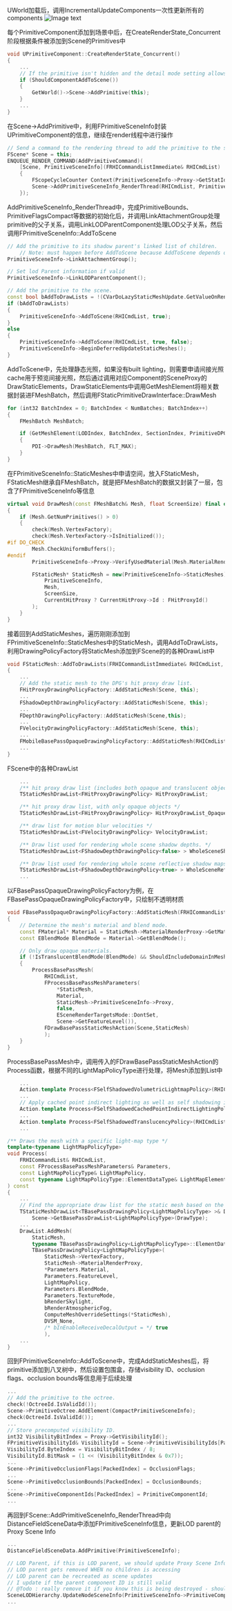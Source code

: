 
UWorld加载后，调用IncrementalUpdateComponents一次性更新所有的components
![Image text](pic/UWorld_IncrementalUpdateComponents.png)

每个PrimitiveComponent添加到场景中后，在CreateRenderState_Concurrent阶段根据条件被添加到Scene的Primitives中

```cpp
void UPrimitiveComponent::CreateRenderState_Concurrent()
{
	...
	// If the primitive isn't hidden and the detail mode setting allows it, add it to the scene.
	if (ShouldComponentAddToScene())
	{
		GetWorld()->Scene->AddPrimitive(this);
	}
	...
}
```

在Scene->AddPrimitive中，利用FPrimitiveSceneInfo封装UPrimitiveComponent的信息，继续在render线程中进行操作
```cpp
// Send a command to the rendering thread to add the primitive to the scene.
FScene* Scene = this;
ENQUEUE_RENDER_COMMAND(AddPrimitiveCommand)(
	[Scene, PrimitiveSceneInfo](FRHICommandListImmediate& RHICmdList)
	{
		FScopeCycleCounter Context(PrimitiveSceneInfo->Proxy->GetStatId());
		Scene->AddPrimitiveSceneInfo_RenderThread(RHICmdList, PrimitiveSceneInfo);
	});
```

AddPrimitiveSceneInfo_RenderThread中，完成PrimitiveBounds、PrimitiveFlagsCompact等数据的初始化后，并调用LinkAttachmentGroup处理primitive的父子关系，调用LinkLODParentComponent处理LOD父子关系，然后调用FPrimitiveSceneInfo::AddToScene
```cpp
// Add the primitive to its shadow parent's linked list of children.
	// Note: must happen before AddToScene because AddToScene depends on LightingAttachmentRoot
PrimitiveSceneInfo->LinkAttachmentGroup();

// Set lod Parent information if valid
PrimitiveSceneInfo->LinkLODParentComponent();

// Add the primitive to the scene.
const bool bAddToDrawLists = !(CVarDoLazyStaticMeshUpdate.GetValueOnRenderThread() && !WITH_EDITOR);
if (bAddToDrawLists)
{
	PrimitiveSceneInfo->AddToScene(RHICmdList, true);
}
else
{
	PrimitiveSceneInfo->AddToScene(RHICmdList, true, false);
	PrimitiveSceneInfo->BeginDeferredUpdateStaticMeshes();
}
```

AddToScene中，先处理静态光照，如果没有built lighting，则需要申请间接光照cache用于预览间接光照，然后通过调用对应Component的SceneProxy的DrawStaticElements，DrawStaticElements中调用GetMeshElement将相关数据封装进FMeshBatch，然后调用FStaticPrimitiveDrawInterface::DrawMesh
```cpp
for (int32 BatchIndex = 0; BatchIndex < NumBatches; BatchIndex++)
{
	FMeshBatch MeshBatch;

	if (GetMeshElement(LODIndex, BatchIndex, SectionIndex, PrimitiveDPG, bUseSelectedMaterial, bUseHoveredMaterial, true, MeshBatch))
	{
		PDI->DrawMesh(MeshBatch, FLT_MAX);
	}
}
```
在FPrimitiveSceneInfo::StaticMeshes中申请空间，放入FStaticMesh，FStaticMesh继承自FMeshBatch，就是把FMeshBatch的数据又封装了一层，包含了FPrimitiveSceneInfo等信息
```cpp
virtual void DrawMesh(const FMeshBatch& Mesh, float ScreenSize) final override
{
	if (Mesh.GetNumPrimitives() > 0)
	{
		check(Mesh.VertexFactory);
		check(Mesh.VertexFactory->IsInitialized());
#if DO_CHECK
		Mesh.CheckUniformBuffers();
#endif
		PrimitiveSceneInfo->Proxy->VerifyUsedMaterial(Mesh.MaterialRenderProxy);

		FStaticMesh* StaticMesh = new(PrimitiveSceneInfo->StaticMeshes) FStaticMesh(
			PrimitiveSceneInfo,
			Mesh,
			ScreenSize,
			CurrentHitProxy ? CurrentHitProxy->Id : FHitProxyId()
		);
	}
}
```

接着回到AddStaticMeshes，遍历刚刚添加到FPrimitiveSceneInfo::StaticMeshes中的StaticMesh，调用AddToDrawLists，利用DrawingPolicyFactory将StaticMesh添加到FScene的的各种DrawList中
```cpp
void FStaticMesh::AddToDrawLists(FRHICommandListImmediate& RHICmdList, FScene* Scene)
{
	...
	// Add the static mesh to the DPG's hit proxy draw list.
	FHitProxyDrawingPolicyFactory::AddStaticMesh(Scene, this);
	...
	FShadowDepthDrawingPolicyFactory::AddStaticMesh(Scene, this);
	...
	FDepthDrawingPolicyFactory::AddStaticMesh(Scene,this);
	...
	FVelocityDrawingPolicyFactory::AddStaticMesh(Scene, this);
	...
	FMobileBasePassOpaqueDrawingPolicyFactory::AddStaticMesh(RHICmdList, Scene, this);
	...
}
```

FScene中的各种DrawList
```cpp
	...
	/** hit proxy draw list (includes both opaque and translucent objects) */
	TStaticMeshDrawList<FHitProxyDrawingPolicy> HitProxyDrawList;

	/** hit proxy draw list, with only opaque objects */
	TStaticMeshDrawList<FHitProxyDrawingPolicy> HitProxyDrawList_OpaqueOnly;

	/** draw list for motion blur velocities */
	TStaticMeshDrawList<FVelocityDrawingPolicy> VelocityDrawList;

	/** Draw list used for rendering whole scene shadow depths. */
	TStaticMeshDrawList<FShadowDepthDrawingPolicy<false> > WholeSceneShadowDepthDrawList;

	/** Draw list used for rendering whole scene reflective shadow maps.  */
	TStaticMeshDrawList<FShadowDepthDrawingPolicy<true> > WholeSceneReflectiveShadowMapDrawList;
	...
```

以FBasePassOpaqueDrawingPolicyFactory为例，在FBasePassOpaqueDrawingPolicyFactory中，只绘制不透明材质
```cpp
void FBasePassOpaqueDrawingPolicyFactory::AddStaticMesh(FRHICommandList& RHICmdList, FScene* Scene, FStaticMesh* StaticMesh)
{
	// Determine the mesh's material and blend mode.
	const FMaterial* Material = StaticMesh->MaterialRenderProxy->GetMaterial(Scene->GetFeatureLevel());
	const EBlendMode BlendMode = Material->GetBlendMode();

	// Only draw opaque materials.
	if (!IsTranslucentBlendMode(BlendMode) && ShouldIncludeDomainInMeshPass(Material->GetMaterialDomain()))
	{
		ProcessBasePassMesh(
			RHICmdList, 
			FProcessBasePassMeshParameters(
				*StaticMesh,
				Material,
				StaticMesh->PrimitiveSceneInfo->Proxy,
				false,
				ESceneRenderTargetsMode::DontSet,
				Scene->GetFeatureLevel()),
			FDrawBasePassStaticMeshAction(Scene,StaticMesh)
			);
	}
}
```

ProcessBasePassMesh中，调用传入的FDrawBasePassStaticMeshAction的Process函数，根据不同的LightMapPolicyType进行处理，将Mesh添加到List中
```cpp
	...
	Action.template Process<FSelfShadowedVolumetricLightmapPolicy>(RHICmdList, Parameters, FSelfShadowedVolumetricLightmapPolicy(), FSelfShadowedTranslucencyPolicy::ElementDataType(Action.GetTranslucentSelfShadow()));
	...
	// Apply cached point indirect lighting as well as self shadowing if needed
	Action.template Process<FSelfShadowedCachedPointIndirectLightingPolicy>(RHICmdList, Parameters, FSelfShadowedCachedPointIndirectLightingPolicy(), FSelfShadowedTranslucencyPolicy::ElementDataType(Action.GetTranslucentSelfShadow()));
	...
	Action.template Process<FSelfShadowedTranslucencyPolicy>(RHICmdList, Parameters, FSelfShadowedTranslucencyPolicy(), FSelfShadowedTranslucencyPolicy::ElementDataType(Action.GetTranslucentSelfShadow()));
	...
```
```cpp
/** Draws the mesh with a specific light-map type */
template<typename LightMapPolicyType>
void Process(
	FRHICommandList& RHICmdList,
	const FProcessBasePassMeshParameters& Parameters,
	const LightMapPolicyType& LightMapPolicy,
	const typename LightMapPolicyType::ElementDataType& LightMapElementData
) const
{
	...
	// Find the appropriate draw list for the static mesh based on the light-map policy type.
	TStaticMeshDrawList<TBasePassDrawingPolicy<LightMapPolicyType> >& DrawList =
		Scene->GetBasePassDrawList<LightMapPolicyType>(DrawType);
	...
	DrawList.AddMesh(
		StaticMesh,
		typename TBasePassDrawingPolicy<LightMapPolicyType>::ElementDataType(LightMapElementData),
		TBasePassDrawingPolicy<LightMapPolicyType>(
			StaticMesh->VertexFactory,
			StaticMesh->MaterialRenderProxy,
			*Parameters.Material,
			Parameters.FeatureLevel,
			LightMapPolicy,
			Parameters.BlendMode,
			Parameters.TextureMode,
			bRenderSkylight,
			bRenderAtmosphericFog,
			ComputeMeshOverrideSettings(*StaticMesh),
			DVSM_None,
			/* bInEnableReceiveDecalOutput = */ true
			),
	...
}
```

回到FPrimitiveSceneInfo::AddToScene中，完成AddStaticMeshes后，将primitive添加到八叉树中，然后设置包围盒，存储visibility ID、occlusion flags、occlusion bounds等信息用于后续处理
```cpp
...
// Add the primitive to the octree.
check(!OctreeId.IsValidId());
Scene->PrimitiveOctree.AddElement(CompactPrimitiveSceneInfo);
check(OctreeId.IsValidId());
...
// Store precomputed visibility ID.
int32 VisibilityBitIndex = Proxy->GetVisibilityId();
FPrimitiveVisibilityId& VisibilityId = Scene->PrimitiveVisibilityIds[PackedIndex];
VisibilityId.ByteIndex = VisibilityBitIndex / 8;
VisibilityId.BitMask = (1 << (VisibilityBitIndex & 0x7));
...
Scene->PrimitiveOcclusionFlags[PackedIndex] = OcclusionFlags;
...
Scene->PrimitiveOcclusionBounds[PackedIndex] = OcclusionBounds;
...
Scene->PrimitiveComponentIds[PackedIndex] = PrimitiveComponentId;
...
```

再回到FScene::AddPrimitiveSceneInfo_RenderThread中向DistanceFieldSceneData中添加FPrimitiveSceneInfo信息，更新LOD parent的Proxy Scene Info
```cpp
...
DistanceFieldSceneData.AddPrimitive(PrimitiveSceneInfo);

// LOD Parent, if this is LOD parent, we should update Proxy Scene Info
// LOD parent gets removed WHEN no children is accessing
// LOD parent can be recreated as scene updates
// I update if the parent component ID is still valid
// @Todo : really remove it if you know this is being destroyed - should happen from game thread as streaming in/out
SceneLODHierarchy.UpdateNodeSceneInfo(PrimitiveSceneInfo->PrimitiveComponentId, PrimitiveSceneInfo);
...
```